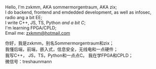 Hello, I'm zxkmm, AKA sommermorgentraum, AKA zix;  
I do backend, frontend and emdedded development, as well as infosec, radio ang a bit EE;  
I write C++, JS, TS, Python *and a bit C*;  
I'm learning FPGA/CPLD;  
Email me: zxkmm@hotmail.com  

   

你好，我是zxkmm，别名Sommermorgentraum和zix；  
我懂后端，前端，嵌入式，信息安全，无线电和一点硬件；  
我写C++， JS，TS，Python和一点点C。
我在学FPGA和CPLD；  
微信号：treshaunmann  

